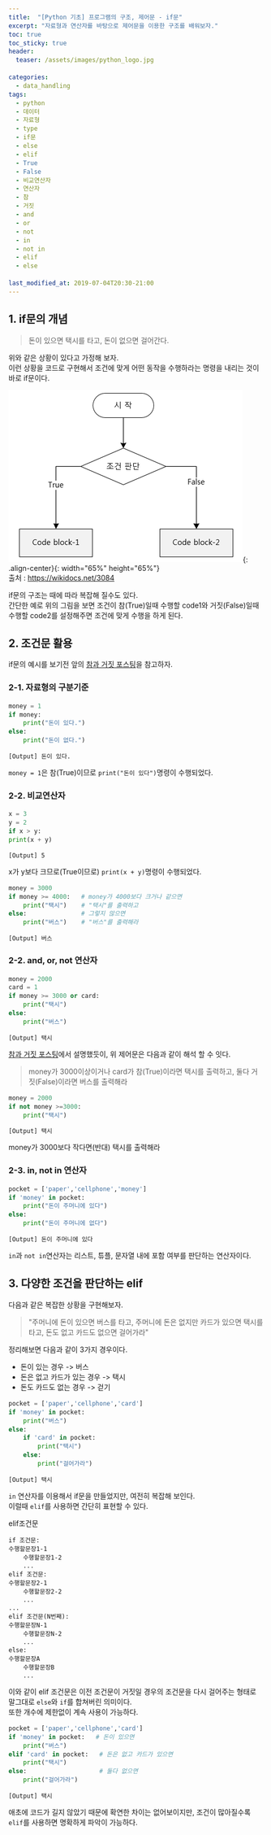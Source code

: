 ```yaml
---
title:  "[Python 기초] 프로그램의 구조, 제어문 - if문"
excerpt: "자료형과 연산자를 바탕으로 제어문을 이용한 구조를 배워보자."
toc: true
toc_sticky: true
header:
  teaser: /assets/images/python_logo.jpg

categories:
  - data_handling
tags:
  - python
  - 데이터
  - 자료형
  - type
  - if문
  - else
  - elif
  - True
  - False
  - 비교연산자
  - 연산자
  - 참
  - 거짓
  - and
  - or
  - not
  - in
  - not in
  - elif
  - else

last_modified_at: 2019-07-04T20:30-21:00
---
```


## 1. if문의 개념  

> 돈이 있으면 택시를 타고, 돈이 없으면 걸어간다.  

위와 같은 상황이 있다고 가정해 보자.  
이런 상황을 코드로 구현해서 조건에 맞게 어떤 동작을 수행하라는 명령을 내리는 것이 바로 if문이다.  

![png](/assets/images/if_code.png "if문 다이어그램"){: .align-center}{: width="65%" height="65%"}  
출처 : https://wikidocs.net/3084

if문의 구조는 때에 따라 복잡해 질수도 있다.  
간단한 예로 위의 그림을 보면 조건이 참(True)일때 수행할 code1와 거짓(False)일때 수행할 code2를 설정해주면 조건에 맞게 수행을 하게 된다.  

## 2. 조건문 활용  

if문의 예시를 보기전 앞의 [참과 거짓 포스팅](https://yganalyst.github.io/study/Py_study5/)을 참고하자.  


### 2-1. 자료형의 구분기준
```python
money = 1
if money:
    print("돈이 있다.")
else:
    print("돈이 없다.")
```
    [Output] 돈이 있다.
    
`money = 1`은 참(True)이므로 `print("돈이 있다")`명령이 수행되었다.  


### 2-2. 비교연산자  

```python
x = 3
y = 2
if x > y:
print(x + y)
```
    [Output] 5
x가 y보다 크므로(True이므로) `print(x + y)`명령이 수행되었다.  


```python
money = 3000
if money >= 4000:	# money가 4000보다 크거나 같으면
    print("택시")    # "택시"를 출력하고
else:               # 그렇지 않으면
    print("버스")    # "버스"를 출력해라
```
    [Output] 버스
    

### 2-2. and, or, not 연산자  

```python
money = 2000
card = 1
if money >= 3000 or card:
    print("택시")
else:
    print("버스")
```
    [Output] 택시
    
[참과 거짓 포스팅](https://yganalyst.github.io/study/Py_study5/)에서 설명했듯이, 위 제어문은 다음과 같이 해석 할 수 잇다.  
> money가 3000이상이거나 card가 참(True)이라면 택시를 출력하고, 둘다 거짓(False)이라면 버스를 출력해라

```python
money = 2000
if not money >=3000:
    print("택시")
```
    [Output] 택시
    
money가 3000보다 작다면(반대) 택시를 출력해라  

### 2-3. in, not in 연산자  

```python
pocket = ['paper','cellphone','money']
if 'money' in pocket:
    print("돈이 주머니에 있다")
else:
    print("돈이 주머니에 없다")
```
    [Output] 돈이 주머니에 있다
    
`in`과 `not in`연산자는 리스트, 튜플, 문자열 내에 포함 여부를 판단하는 연산자이다.  


## 3. 다양한 조건을 판단하는 elif  

다음과 같은 복잡한 상황을 구현해보자.  

> "주머니에 돈이 있으면 버스를 타고, 주머니에 돈은 없지만 카드가 있으면 택시를 타고, 돈도 없고 카드도 없으면 걸어가라"

정리해보면 다음과 같이 3가지 경우이다.  
- 돈이 있는 경우 -> 버스
- 돈은 없고 카드가 있는 경우 -> 택시
- 돈도 카드도 없는 경우 -> 걷기

```python
pocket = ['paper','cellphone','card']
if 'money' in pocket:
    print("버스")
else:
    if 'card' in pocket:
        print("택시")
    else:
        print("걸어가라")
```
    [Output] 택시
    
`in` 연산자를 이용해서 if문을 만들었지만, 여전히 복잡해 보인다.  
이럴때 `elif`를 사용하면 간단히 표현할 수 있다.  


elif조건문  
```
if 조건문:
수행할문장1-1
    수행할문장1-2
    ...
elif 조건문:
수행할문장2-1
    수행할문장2-2
    ...
...
elif 조건문(N번째):
수행할문장N-1
    수행할문장N-2
    ...
else:
수행할문장A
    수행할문장B
    ...
```
이와 같이 elif 조건문은 이전 조건문이 거짓일 경우의 조건문을 다시 걸어주는 형태로 말그대로 `else`와 `if`를 합쳐버린 의미이다.  
또한 개수에 제한없이 계속 사용이 가능하다.  

```python
pocket = ['paper','cellphone','card']
if 'money' in pocket:   # 돈이 있으면
    print("버스")
elif 'card' in pocket:   # 돈은 없고 카드가 있으면
    print("택시")
else:                    # 둘다 없으면
    print("걸어가라")
```
    [Output] 택시
    
애초에 코드가 길지 않았기 때문에 확연한 차이는 없어보이지만, 조건이 많아질수록 `elif`를 사용하면 명확하게 파악이 가능하다.  
